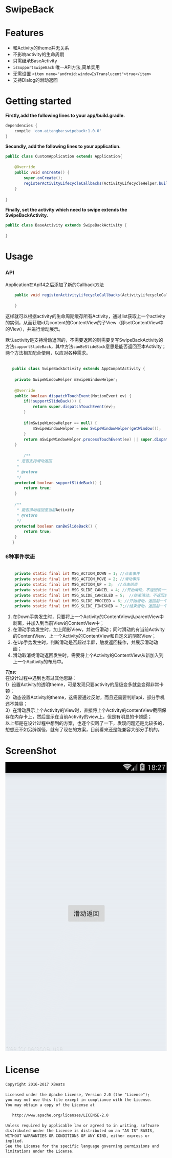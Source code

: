 # SwipeBack

# Features

- 和Activity的theme并无关系
- 不影响activity的生命周期
- 只需继承BaseActivity  
- `isSupportSwipeBack` 唯一API方法,简单实用   
- 无需设置 `<item name="android:windowIsTranslucent">true</item>`  
- 支持Dialog的滑动返回

# Getting started

**Firstly,add the following lines to your app/build.gradle.** 
```gradle
dependencies {  
    compile 'com.aitangba:swipeback:1.0.0'
}
```  
**Secondly, add the following lines to your application.**
``` java
public class CustomApplication extends Application{

    @Override
    public void onCreate() {
        super.onCreate();
        registerActivityLifecycleCallbacks(ActivityLifecycleHelper.build());
    }

}
```
**Finally, set the activity which need to swipe extends the SwipeBackActivity.**
``` java
public class BaseActivity extends SwipeBackActivity {

}
```

# Usage 
### API
Application在Api14之后添加了新的Callback方法  

``` java  
    public void registerActivityLifecycleCallbacks(ActivityLifecycleCallbacks callback) {

    }
```
  
这样就可以根据activity的生命周期缓存所有Activity，通过list获取上一个activity的实例，从而获取id为content的ContentView的子View（即setContentView中的View），并进行滑动展示。  

默认activity是支持滑动返回的，不需要返回的则需要复写SwipeBackActivity的方法`supportSlideBack`，其中方法`canBeSlideBack`意思是能否返回至本Activity；两个方法相互配合使用，以应对各种需求。 
```java
 
   public class SwipeBackActivity extends AppCompatActivity {

    private SwipeWindowHelper mSwipeWindowHelper;

    @Override
    public boolean dispatchTouchEvent(MotionEvent ev) {
        if(!supportSlideBack()) {
            return super.dispatchTouchEvent(ev);
        }

        if(mSwipeWindowHelper == null) {
            mSwipeWindowHelper = new SwipeWindowHelper(getWindow());
        }
        return mSwipeWindowHelper.processTouchEvent(ev) || super.dispatchTouchEvent(ev);
    }

        /**
     * 是否支持滑动返回
     *
     * @return
     */
    protected boolean supportSlideBack() {
        return true;
    }

    /**
     * 能否滑动返回至当前Activity
     * @return
     */
    protected boolean canBeSlideBack() {
        return true;
    }
   }
```
### 6种事件状态  

```java  

    private static final int MSG_ACTION_DOWN = 1; //点击事件  
    private static final int MSG_ACTION_MOVE = 2; //滑动事件
    private static final int MSG_ACTION_UP = 3;  //点击结束
    private static final int MSG_SLIDE_CANCEL = 4; //开始滑动，不返回前一个页面
    private static final int MSG_SLIDE_CANCELED = 5;  //结束滑动，不返回前一个页面
    private static final int MSG_SLIDE_PROCEED = 6; //开始滑动，返回前一个页面
    private static final int MSG_SLIDE_FINISHED = 7;//结束滑动，返回前一个页面
```  

1. 在Down手势发生时，只要将上一个Activity的ContentView从parentView中剥离，并加入到当前View的ContentView中；  
2. 在滑动手势发生时，加上阴影View，并进行滑动；同时滑动的有当前Activity的ContentView、上一个Activity的ContentView和自定义的阴影View；  
3. 在Up手势发生时，判断滑动是否超过半屏，触发返回操作，并展示滑动动画；  
4. 滑动取消或滑动返回发生时，需要将上个Activity的ContentView从新加入到上一个Acitivity的布局中。  

***Tips:***  
在设计过程中遇到也有过其他思路：  
1）设置Activity的透明theme，可是发现只要activity的层级变多就会变得非常卡顿；  
2）动态设置Activity的theme，这需要通过反射，而且还需要判断api，部分手机还不兼容；  
3）在滑动展示上个Activity的View时，直接将上个Activity的contentView截图保存在内存卡上，然后显示在当前Activity的view上，但是有明显的卡顿感；    
以上都是在设计过程中想到的方案，也逐个实践了一下，发现问题还是比较多的，想想还不如另辟蹊径，就有了现在的方案，目前看来还是能兼容大部分手机的。


# ScreenShot

![image](./screenshot/swipeback.gif)

# License

    Copyright 2016-2017 XBeats

    Licensed under the Apache License, Version 2.0 (the "License");
    you may not use this file except in compliance with the License.
    You may obtain a copy of the License at

       http://www.apache.org/licenses/LICENSE-2.0

    Unless required by applicable law or agreed to in writing, software
    distributed under the License is distributed on an "AS IS" BASIS,
    WITHOUT WARRANTIES OR CONDITIONS OF ANY KIND, either express or implied.
    See the License for the specific language governing permissions and
    limitations under the License.